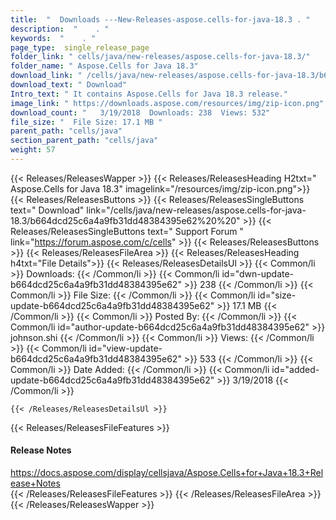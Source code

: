 ```yaml
---
title:  "  Downloads ---New-Releases-aspose.cells-for-java-18.3 . " 
description:  "    . " 
keywords:  "    . " 
page_type:  single_release_page
folder_link: " cells/java/new-releases/aspose.cells-for-java-18.3/"
folder_name: " Aspose.Cells for Java 18.3"
download_link: " /cells/java/new-releases/aspose.cells-for-java-18.3/b664dcd25c6a4a9fb31dd48384395e62"
download_text: " Download"
Intro_text: " It contains Aspose.Cells for Java 18.3 release."
image_link: " https://downloads.aspose.com/resources/img/zip-icon.png"
download_count: "   3/19/2018  Downloads: 238  Views: 532"
file_size: "  File Size: 17.1 MB "
parent_path: "cells/java"
section_parent_path: "cells/java"
weight: 57 
---
```


{{< Releases/ReleasesWapper >}}
  {{< Releases/ReleasesHeading H2txt=" Aspose.Cells for Java 18.3" imagelink="/resources/img/zip-icon.png">}}
  {{< Releases/ReleasesButtons >}}
    {{< Releases/ReleasesSingleButtons text=" Download" link="/cells/java/new-releases/aspose.cells-for-java-18.3/b664dcd25c6a4a9fb31dd48384395e62%20%20" >}}
    {{< Releases/ReleasesSingleButtons text=" Support Forum " link="https://forum.aspose.com/c/cells" >}}
  {{< Releases/ReleasesButtons >}}
  {{< Releases/ReleasesFileArea >}}
    {{< Releases/ReleasesHeading h4txt="File Details">}}
    {{< Releases/ReleasesDetailsUl >}}
            {{< Common/li  >}} Downloads: {{< /Common/li >}} 
      {{< Common/li id="dwn-update-b664dcd25c6a4a9fb31dd48384395e62" >}} 238 {{< /Common/li >}} 
      {{< Common/li  >}} File Size: {{< /Common/li >}} 
      {{< Common/li id="size-update-b664dcd25c6a4a9fb31dd48384395e62" >}} 17.1 MB {{< /Common/li >}} 
      {{< Common/li  >}} Posted By: {{< /Common/li >}} 
      {{< Common/li id="author-update-b664dcd25c6a4a9fb31dd48384395e62" >}} johnson.shi {{< /Common/li >}} 
      {{< Common/li  >}} Views: {{< /Common/li >}} 
      {{< Common/li id="view-update-b664dcd25c6a4a9fb31dd48384395e62" >}} 533 {{< /Common/li >}} 
      {{< Common/li  >}} Date Added: {{< /Common/li >}} 
      {{< Common/li id="added-update-b664dcd25c6a4a9fb31dd48384395e62" >}} 3/19/2018 {{< /Common/li >}} 

    {{< /Releases/ReleasesDetailsUl >}}

  {{< Releases/ReleasesFileFeatures >}}
      <h4>Release Notes</h4><div><a href="https://docs.aspose.com/display/cellsjava/Aspose.Cells+for+Java+18.3+Release+Notes">https://docs.aspose.com/display/cellsjava/Aspose.Cells+for+Java+18.3+Release+Notes</a></div>
  {{< /Releases/ReleasesFileFeatures >}}
 {{< /Releases/ReleasesFileArea >}}
{{< /Releases/ReleasesWapper >}}


